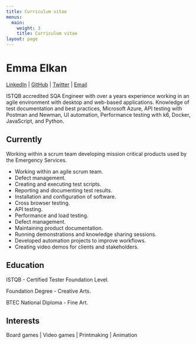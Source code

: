 ```yaml
---
title: Curriculum vitae
menus:
  main:
    weight: 3
    title: Curriculum vitae
layout: page
---
```


# Emma Elkan

<div id="contact"> 
<a href="https://www.linkedin.com/in/emma-elkan-tester/">LinkedIn</a> |
<a href="https://github.com/EmElkan">GitHub</a> |
<a href="https://twitter.com/eM_Elkan">Twitter</a> | <a href="eelkan@outlook.com">Email</a>
</div>

ISTQB accredited SQA Engineer with over a years experience working in an agile environment with desktop and web-based applications. Knowledge of test documentation and best practices, Microsoft Azure, API testing with Postman and Newman, UI automation, Performance testing with k6, Docker, JavaScript, and Python.

## Currently

Working within a scrum team developing mission critical products used by the Emergency Services.

- Working within an agile scrum team.
- Defect management.
- Creating and executing test scripts.
- Reporting and documenting test results.
- Installation and configuration of software.
- Cross browser testing.
- API testing.
- Performance and load testing.
- Defect management.
- Maintaining product documentation.
- Running demonstrations and knowledge sharing sessions.
- Developed automation projects to improve workflows.
- Creating video demos for clients and stakeholders.

## Education

ISTQB - Certified Tester Foundation Level.

Foundation Degree - Creative Arts.

BTEC National Diploma - Fine Art.

## Interests
Board games | Video games | Printmaking | Animation